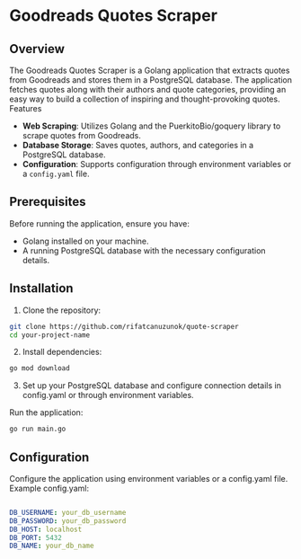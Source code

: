 # Goodreads Quotes Scraper

## Overview

The Goodreads Quotes Scraper is a Golang application that extracts quotes from Goodreads and stores them in a PostgreSQL database. The application fetches quotes along with their authors and quote categories, providing an easy way to build a collection of inspiring and thought-provoking quotes.
Features

   - **Web Scraping**: Utilizes Golang and the PuerkitoBio/goquery library to scrape quotes from Goodreads.
   - **Database Storage**: Saves quotes, authors, and categories in a PostgreSQL database.
   - **Configuration**: Supports configuration through environment variables or a `config.yaml` file.

## Prerequisites

Before running the application, ensure you have:

   - Golang installed on your machine.
   - A running PostgreSQL database with the necessary configuration details.

## Installation

1. Clone the repository:

```bash
git clone https://github.com/rifatcanuzunok/quote-scraper
cd your-project-name
```


2. Install dependencies:

```bash
go mod download
```

3. Set up your PostgreSQL database and configure connection details in config.yaml or through environment variables.

Run the application:

```bash
go run main.go
```

## Configuration

Configure the application using environment variables or a config.yaml file. Example config.yaml:

```yaml

DB_USERNAME: your_db_username
DB_PASSWORD: your_db_password
DB_HOST: localhost
DB_PORT: 5432
DB_NAME: your_db_name
```

